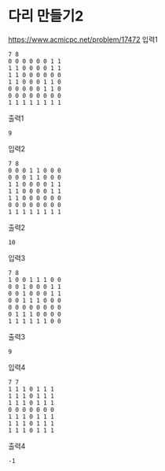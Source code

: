 # 다리 만들기2
https://www.acmicpc.net/problem/17472
입력1
```text
7 8
0 0 0 0 0 0 1 1
1 1 0 0 0 0 1 1
1 1 0 0 0 0 0 0
1 1 0 0 0 1 1 0
0 0 0 0 0 1 1 0
0 0 0 0 0 0 0 0
1 1 1 1 1 1 1 1
```
출력1
```text
9
```
입력2
```text
7 8
0 0 0 1 1 0 0 0
0 0 0 1 1 0 0 0
1 1 0 0 0 0 1 1
1 1 0 0 0 0 1 1
1 1 0 0 0 0 0 0
0 0 0 0 0 0 0 0
1 1 1 1 1 1 1 1
```
출력2
```text
10
```
입력3
```text
7 8
1 0 0 1 1 1 0 0
0 0 1 0 0 0 1 1
0 0 1 0 0 0 1 1
0 0 1 1 1 0 0 0
0 0 0 0 0 0 0 0
0 1 1 1 0 0 0 0
1 1 1 1 1 1 0 0
```
출력3
```text
9
```
입력4
```text
7 7
1 1 1 0 1 1 1
1 1 1 0 1 1 1
1 1 1 0 1 1 1
0 0 0 0 0 0 0
1 1 1 0 1 1 1
1 1 1 0 1 1 1
1 1 1 0 1 1 1
```
출력4
```text
-1
```
